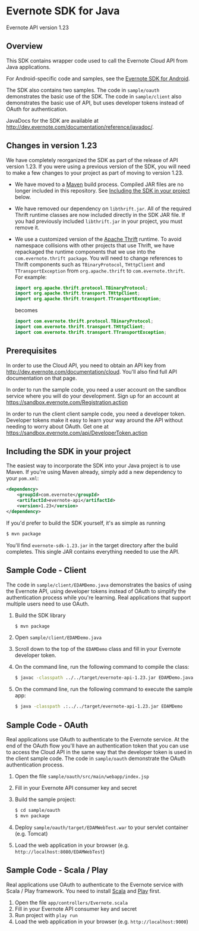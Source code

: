 Evernote SDK for Java
==========================================

Evernote API version 1.23


Overview
--------
This SDK contains wrapper code used to call the Evernote Cloud API from Java applications.

For Android-specific code and samples, see the [Evernote SDK for Android](http://www.github.com/evernote/evernote-sdk-android).

The SDK also contains two samples. The code in `sample/oauth` demonstrates the basic use of the SDK. The code in `sample/client` also demonstrates the basic use of API, but uses developer tokens instead of OAuth for authentication.

JavaDocs for the SDK are available at http://dev.evernote.com/documentation/reference/javadoc/.

Changes in version 1.23
-----------------------
We have completely reorganized the SDK as part of the release of API version 1.23. If you were using a previous version of the SDK, you will need to make a few changes to your project as part of moving to version 1.23.

* We have moved to a [Maven](http://maven.apache.org) build process. Compiled JAR files are no longer included in this repository. See [Including the SDK in your project](#including-the-sdk-in-your-project) below.

* We have removed our dependency on `libthrift.jar`. All of the required Thrift runtime classes are now included directly in the SDK JAR file. If you had previously included `libthrift.jar` in your project, you must remove it.

* We use a customized version of the [Apache Thrift](http://thrift.apache.org) runtime. To avoid namespace collisions with other projects that use Thrift, we have repackaged the runtime components that we use into the `com.evernote.thrift package`. You will need to change references to Thrift components such as `TBinaryProtocol`, `THttpClient` and `TTransportException` from `org.apache.thrift` to `com.evernote.thrift`. For example:

    ```java
    import org.apache.thrift.protocol.TBinaryProtocol;
    import org.apache.thrift.transport.THttpClient;
    import org.apache.thrift.transport.TTransportException;
    ```

    becomes

    ```java
    import com.evernote.thrift.protocol.TBinaryProtocol;
    import com.evernote.thrift.transport.THttpClient;
    import com.evernote.thrift.transport.TTransportException;
    ```

Prerequisites
-------------
In order to use the Cloud API, you need to obtain an API key from http://dev.evernote.com/documentation/cloud. You'll also find full API documentation on that page.

In order to run the sample code, you need a user account on the sandbox service where you will do your development. Sign up for an account at https://sandbox.evernote.com/Registration.action

In order to run the client client sample code, you need a developer token. Developer tokens make it easy to learn your way around the API without needing to worry about OAuth. Get one at https://sandbox.evernote.com/api/DeveloperToken.action

Including the SDK in your project
---------------------------------

The easiest way to incorporate the SDK into your Java project is to use Maven. If you're using Maven already, simply add a new dependency to your `pom.xml`:

```xml
<dependency>
    <groupId>com.evernote</groupId>
    <artifactId>evernote-api</artifactId>
    <version>1.23</version>
</dependency>
```

If you'd prefer to build the SDK yourself, it's as simple as running

```bash
$ mvn package
```

You'll find `evernote-sdk-1.23.jar` in the target directory after the build completes. This single JAR contains everything needed to use the API.

Sample Code - Client
------------------------
The code in `sample/client/EDAMDemo.java` demonstrates the basics of using the Evernote API, using developer tokens instead of OAuth to simplify the authentication process while you're learning. Real applications that support multiple users need to use OAuth.

1. Build the SDK library

    ```bash
    $ mvn package
    ```
1. Open `sample/client/EDAMDemo.java`
1. Scroll down to the top of the `EDAMDemo` class and fill in your Evernote developer token.
1. On the command line, run the following command to compile the class:

    ```bash
    $ javac -classpath ../../target/evernote-api-1.23.jar EDAMDemo.java
    ```

1. On the command line, run the following command to execute the sample app:

    ```bash
    $ java -classpath .:../../target/evernote-api-1.23.jar EDAMDemo
    ````

Sample Code - OAuth
-----------------------
Real applications use OAuth to authenticate to the Evernote service. At the end of the OAuth flow you'll have an authentication token that you can use to access the Cloud API in the same way that the developer token is used in the client sample code. The code in `sample/oauth` demonstrate the OAuth authentication process.

1. Open the file `sample/oauth/src/main/webapp/index.jsp`
1. Fill in your Evernote API consumer key and secret
1. Build the sample project:

    ```bash
    $ cd sample/oauth
    $ mvn package
    ```

1. Deploy `sample/oauth/target/EDAMWebTest.war` to your servlet container (e.g. Tomcat)
1. Load the web application in your browser (e.g. `http://localhost:8080/EDAMWebTest`)

Sample Code - Scala / Play
--------------------------
Real applications use OAuth to authenticate to the Evernote service with Scala / Play framework.  You need to install [Scala](http://www.scala-lang.org/) and [Play](http://www.playframework.com/) first.

1. Open the file `app/controllers/Evernote.scala`
1. Fill in your Evernote API consumer key and secret
1. Run project with `play run`
1. Load the web application in your browser (e.g. `http://localhost:9000`)
